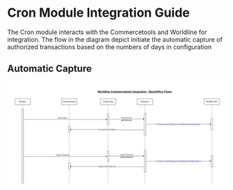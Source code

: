 # Cron Module Integration Guide

The Cron module interacts with the Commercetools and Worldline for integration. The flow in the diagram depict initiate the automatic capture of authorized transactions based on the numbers of days in configuration

## Automatic Capture

![Automatic Capture](/docs/cron/images/Capture.png "Automatic Capture")




